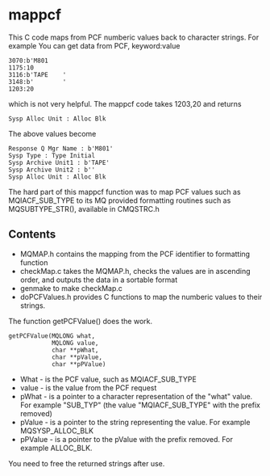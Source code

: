 # mappcf
This C code maps from PCF numberic values back to character strings.
For example
You can get data from PCF,  keyword:value
```
3070:b'M801                                     
1175:10 
3116:b'TAPE    ' 
3148:b'        ' 
1203:20 
```
which is not very helpful.
The mappcf code takes 1203,20 and returns
```
Sysp Alloc Unit : Alloc Blk 
```
The above values become
```
Response Q Mgr Name : b'M801' 
Sysp Type : Type Initial 
Sysp Archive Unit1 : b'TAPE' 
Sysp Archive Unit2 : b'' 
Sysp Alloc Unit : Alloc Blk 
```

The hard part of this mappcf function was to map PCF values such as MQIACF_SUB_TYPE
to its MQ provided formatting routines such as MQSUBTYPE_STR(), available in CMQSTRC.h

## Contents
- MQMAP.h contains the mapping from the PCF identifier to formatting function
- checkMap.c takes the MQMAP.h, checks the values are in ascending order, and outputs the data in a sortable format
- genmake to make checkMap.c 
- doPCFValues.h provides C functions to map the numberic values to their strings.

The function getPCFValue() does the work.

```
getPCFValue(MQLONG what, 
            MQLONG value, 
            char **pWhat, 
            char **pValue, 
            char **pPValue)
```

- What - is the PCF value, such as MQIACF_SUB_TYPE
- value - is the value from the PCF request
- pWhat - is a pointer to a character representation of the "what" value.  For example "SUB_TYP" (the value "MQIACF_SUB_TYPE" with the prefix removed)
- pValue - is a pointer to the string representing the value. For example MQSYSP_ALLOC_BLK
- pPValue - is a pointer to the pValue with the prefix removed. For example ALLOC_BLK.

You need to free the returned strings after use.

